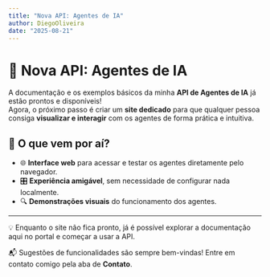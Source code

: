 ```yaml
---
title: "Nova API: Agentes de IA"
author: DiegoOliveira
date: "2025-08-21"
---
```


# 🚀 Nova API: Agentes de IA

A documentação e os exemplos básicos da minha **API de Agentes de IA** já estão prontos e disponíveis!  
Agora, o próximo passo é criar um **site dedicado** para que qualquer pessoa consiga **visualizar e interagir** com os agentes de forma prática e intuitiva.  

## 🧪 O que vem por aí?

- 🌐 **Interface web** para acessar e testar os agentes diretamente pelo navegador.  
- 🎛️ **Experiência amigável**, sem necessidade de configurar nada localmente.  
- 🔍 **Demonstrações visuais** do funcionamento dos agentes.  

---

💡 Enquanto o site não fica pronto, já é possível explorar a documentação aqui no portal e começar a usar a API.  

📬 Sugestões de funcionalidades são sempre bem-vindas! Entre em contato comigo pela aba de **Contato**.  
